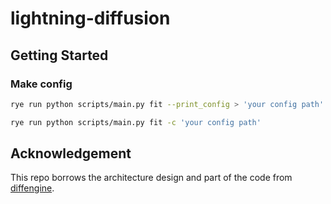 # lightning-diffusion

## Getting Started
### Make config
```sh
rye run python scripts/main.py fit --print_config > 'your config path'
```
```sh
rye run python scripts/main.py fit -c 'your config path'
```

## Acknowledgement
This repo borrows the architecture design and part of the code from [diffengine](https://github.com/okotaku/diffengine).